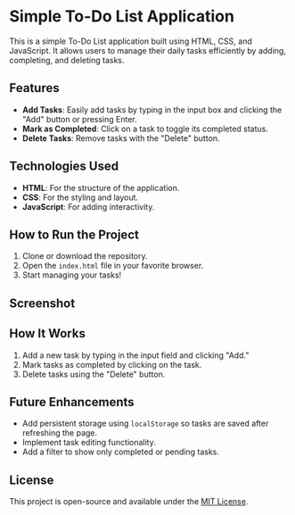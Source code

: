 # Simple To-Do List Application

This is a simple To-Do List application built using HTML, CSS, and JavaScript. It allows users to manage their daily tasks efficiently by adding, completing, and deleting tasks.

## Features

- **Add Tasks**: Easily add tasks by typing in the input box and clicking the "Add" button or pressing Enter.
- **Mark as Completed**: Click on a task to toggle its completed status.
- **Delete Tasks**: Remove tasks with the "Delete" button.

## Technologies Used

- **HTML**: For the structure of the application.
- **CSS**: For the styling and layout.
- **JavaScript**: For adding interactivity.

## How to Run the Project

1. Clone or download the repository.
2. Open the `index.html` file in your favorite browser.
3. Start managing your tasks!

## Screenshot


## How It Works

1. Add a new task by typing in the input field and clicking "Add."
2. Mark tasks as completed by clicking on the task.
3. Delete tasks using the "Delete" button.


## Future Enhancements

- Add persistent storage using `localStorage` so tasks are saved after refreshing the page.
- Implement task editing functionality.
- Add a filter to show only completed or pending tasks.

## License

This project is open-source and available under the [MIT License](LICENSE).



